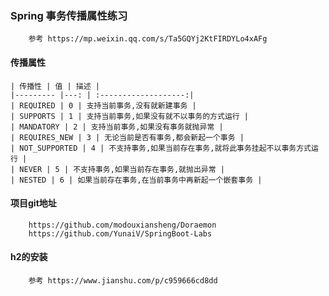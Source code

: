 ### Spring 事务传播属性练习
````
    参考 https://mp.weixin.qq.com/s/Ta5GQYj2KtFIRDYLo4xAFg
````

#### 传播属性

    | 传播性 | 值 | 描述 |
    |--------- |---: | :-------------------:|     
    | REQUIRED | 0 | 支持当前事务,没有就新建事务 |
    | SUPPORTS | 1 | 支持当前事务,如果没有就不以事务的方式运行 |
    | MANDATORY | 2 | 支持当前事务,如果没有事务就抛异常 |
    | REQUIRES_NEW | 3 | 无论当前是否有事务,都会新起一个事务 |
    | NOT_SUPPORTED | 4 | 不支持事务,如果当前存在事务,就将此事务挂起不以事务方式运行 |
    | NEVER | 5 | 不支持事务,如果当前存在事务,就抛出异常 |
    | NESTED | 6 | 如果当前存在事务,在当前事务中再新起一个嵌套事务 |

#### 项目git地址
````
    https://github.com/modouxiansheng/Doraemon
    https://github.com/YunaiV/SpringBoot-Labs
````  

#### h2的安装
````
    参考 https://www.jianshu.com/p/c959666cd8dd
````

